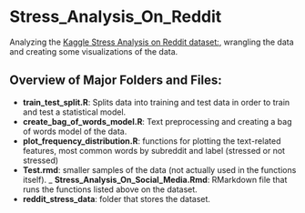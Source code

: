 # Stress_Analysis_On_Reddit
Analyzing the [Kaggle Stress Analysis on Reddit dataset:](https://www.kaggle.com/ruchi798/stress-analysis-in-social-media), wrangling the data and creating some visualizations of the data.
## Overview of Major Folders and Files:
- __train_test_split.R__:
  Splits data into training and test data in order to train and test a statistical model.
- __create_bag_of_words_model.R__:
  Text preprocessing and creating a bag of words model of the data.
- __plot_frequency_distribution.R__: functions for plotting the text-related features, most common words by subreddit and label (stressed or not stressed)
- __Test.rmd__: smaller samples of the data (not actually used in the functions itself).
_ __Stress_Analysis_On_Social_Media.Rmd__: RMarkdown file that runs the functions listed above on the dataset.
- __reddit_stress_data__: folder that stores the dataset.
